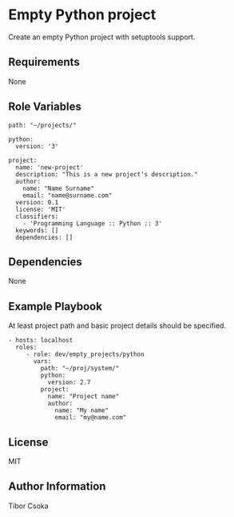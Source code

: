 Empty Python project
=========

Create an empty Python project with setuptools support.

Requirements
------------

None

Role Variables
--------------

    path: "~/projects/"

    python:
      version: '3'

    project:
      name: 'new-project'
      description: "This is a new project's description."
      author:
        name: "Name Surname"
        email: "name@surname.com"
      version: 0.1
      license: 'MIT'
      classifiers:
        - 'Programming Language :: Python :: 3'
      keywords: []
      dependencies: []

Dependencies
------------

None

Example Playbook
----------------

At least project path and basic project details should be specified.

    - hosts: localhost
      roles:
         - role: dev/empty_projects/python
           vars:
             path: "~/proj/system/"
             python:
               version: 2.7
             project:
               name: "Project name"
               author:
                 name: "My name"
                 email: "my@name.com"

License
-------

MIT

Author Information
------------------

Tibor Csoka
